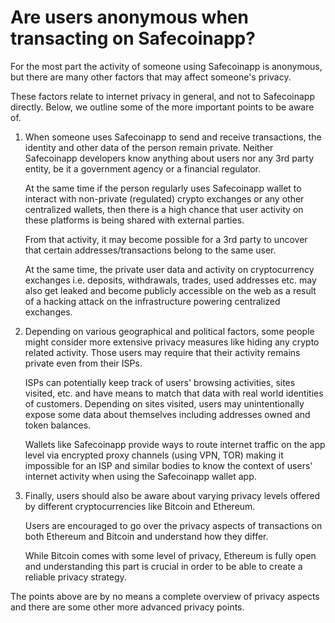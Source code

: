 # Are users anonymous when transacting on Safecoinapp?

For the most part the activity of someone using Safecoinapp is anonymous, but there are many other factors that may affect someone's privacy.

These factors relate to internet privacy in general, and not to Safecoinapp directly. Below, we outline some of the more important points to be aware of.

1. When someone uses Safecoinapp to send and receive transactions, the identity and other data of the person remain private. Neither Safecoinapp developers know anything about users nor any 3rd party entity, be it a government agency or a financial regulator.

   At the same time if the person regularly uses Safecoinapp wallet to interact with non-private (regulated) crypto exchanges or any other centralized wallets, then there is a high chance that user activity on these platforms is being shared with external parties.

   From that activity, it may become possible for a 3rd party to uncover that certain addresses/transactions belong to the same user.

   At the same time, the private user data and activity on cryptocurrency exchanges i.e. deposits, withdrawals, trades, used addresses etc. may also get leaked and become publicly accessible on the web as a result of a hacking attack on the infrastructure powering centralized exchanges.

2. Depending on various geographical and political factors, some people might consider more extensive privacy measures like hiding any crypto related activity. Those users may require that their activity remains private even from their ISPs.

   ISPs can potentially keep track of users' browsing activities, sites visited, etc. and have means to match that data with real world identities of customers. Depending on sites visited, users may unintentionally expose some data about themselves including addresses owned and token balances.

   Wallets like Safecoinapp provide ways to route internet traffic on the app level via encrypted proxy channels (using VPN, TOR) making it impossible for an ISP and similar bodies to know the context of users' internet activity when using the Safecoinapp wallet app.

3. Finally, users should also be aware about varying privacy levels offered by different cryptocurrencies like Bitcoin and Ethereum.

   Users are encouraged to go over the privacy aspects of transactions on both Ethereum and Bitcoin and understand how they differ.

   While Bitcoin comes with some level of privacy, Ethereum is fully open and understanding this part is crucial in order to be able to create a reliable privacy strategy.

The points above are by no means a complete overview of privacy aspects and there are some other more advanced privacy points.
